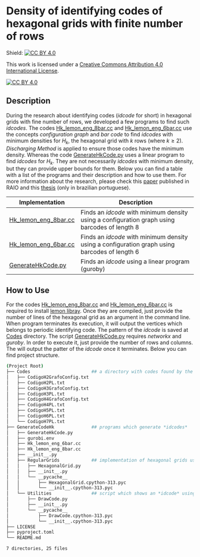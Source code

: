# Density of identifying codes of hexagonal grids with finite number of rows
Shield: [![CC BY 4.0][cc-by-shield]][cc-by]

This work is licensed under a
[Creative Commons Attribution 4.0 International License][cc-by].

[![CC BY 4.0][cc-by-image]][cc-by]

[cc-by]: http://creativecommons.org/licenses/by/4.0/
[cc-by-image]: https://i.creativecommons.org/l/by/4.0/88x31.png
[cc-by-shield]: https://img.shields.io/badge/License-CC%20BY%204.0-lightgrey.svg


## Description
During the research about identifying codes (*idcode* for short) in
hexagonal grids with fine number of rows, we developed a few programs to
find such *idcodes*. The codes
[Hk_lemon_eng_8bar.cc](GenerateCodeHk/GenerateCodeHk/Hk_lemon_eng_8bar.cc)
and
[Hk_lemon_eng_6bar.cc](GenerateCodeHk/GenerateCodeHk/Hk_lemon_eng_6bar.cc)
use the concepts *configuration graph* and *bar code* to find *idcodes*
with minimum densities for $H_k$, the hexagonal grid with $k$ rows
(where $k \geq 2$). *Discharging Method* is applied to ensure those
codes have the minimum density. Whereas the code
[GenerateHkCode.py](GenerateCodeHk/GenerateCodeHk/GenerateHkCode.py)
uses a linear program to find *idcodes* for $H_k$. They are not
necessarily *idcodes* with minimum density, but they can provide upper
bounds for them. Below you can find a table with a list of the programs
and their description and how to use them. For more information about
the research, please check this
[paper](https://www.rairo-ro.org/articles/ro/abs/2024/02/ro230161/ro230161.html)
published in RAIO and this
[thesis](https://www.teses.usp.br/teses/disponiveis/45/45134/tde-18092024-200458/pt-br.php)
(only in brazilian portuguese).


| Implementation | Description |
| ----------- | ----------- |
| [Hk_lemon_eng_8bar.cc](GenerateCodeHk/GenerateCodeHk/Hk_lemon_eng_8bar.cc) | Finds an *idcode* with minimum density using a configuration graph using barcodes of length 8 |
| [Hk_lemon_eng_6bar.cc](GenerateCodeHk/GenerateCodeHk/Hk_lemon_eng_6bar.cc) | Finds an *idcode* with minimum density using a configuration graph using barcodes of length 6 |
| [GenerateHkCode.py](GenerateCodeHk/GenerateCodeHk/GenerateHkCode.py) | Finds an *idcode* using a linear program (guroby) |


## How to Use
For the codes
[Hk_lemon_eng_8bar.cc](GenerateCodeHk/GenerateCodeHk/Hk_lemon_eng_8bar.cc)
and
[Hk_lemon_eng_6bar.cc](GenerateCodeHk/GenerateCodeHk/Hk_lemon_eng_6bar.cc)
is required to install [lemon
libray](https://lemon.cs.elte.hu/trac/lemon). Once they are compiled,
just provide the number of lines of the hexagonal grid as an argument in
the command line. When program terminates its execution, it will output
the vertices which belongs to periodic identifying code. The pattern of
the *idcode* is saved at [Codes](Codes) directory. The script
[GenerateHkCode.py](GenerateCodeHk/GenerateCodeHk/GenerateHkCode.py)
requires *networkx* and *guroby*. In order to execute it, just provide
the number of rows and columns. The will output the patter of the
*idcode* once it terminates. Below you can find project structure.

```bash
(Project Root)
├── Codes                       ## a directory with codes found by the program
│   ├── CodigoH2GrafoConfig.txt
│   ├── CodigoH2PL.txt
│   ├── CodigoH3GrafoConfig.txt
│   ├── CodigoH3PL.txt
│   ├── CodigoH4GrafoConfig.txt
│   ├── CodigoH4PL.txt
│   ├── CodigoH5PL.txt
│   ├── CodigoH6PL.txt
│   └── CodigoH7PL.txt
├── GenerateCodeHk              ## programs which generate *idcodes*
│   ├── GenerateHkCode.py
│   ├── gurobi.env
│   ├── Hk_lemon_eng_6bar.cc
│   ├── Hk_lemon_eng_8bar.cc
│   ├── __init__.py
│   ├── RegularGrids            ## implementation of hexagonal grids using networkx
│   │   ├── HexagonalGrid.py
│   │   ├── __init__.py
│   │   └── __pycache__
│   │       ├── HexagonalGrid.cpython-313.pyc
│   │       └── __init__.cpython-313.pyc
│   └── Utilities               ## script which shows an *idcode* using matplotlib
│       ├── DrawCode.py
│       ├── __init__.py
│       └── __pycache__
│           ├── DrawCode.cpython-313.pyc
│           └── __init__.cpython-313.pyc
├── LICENSE
├── pyproject.toml
└── README.md

7 directories, 25 files
```
